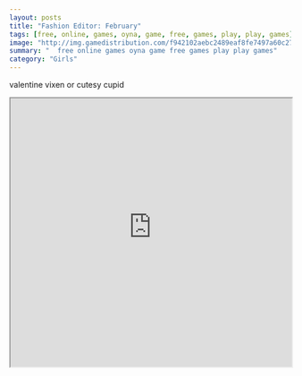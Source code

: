```yaml
---
layout: posts
title: "Fashion Editor: February"
tags: [free, online, games, oyna, game, free, games, play, play, games]
image: "http://img.gamedistribution.com/f942102aebc2489eaf8fe7497a60c270.jpg"
summary: "  free online games oyna game free games play play games"
category: "Girls"
---
```


valentine vixen or cutesy cupid

<iframe width="100%" height="480px;" src="http://flash.gamedistribution.com?game=f942102aebc2489eaf8fe7497a60c270"></iframe>